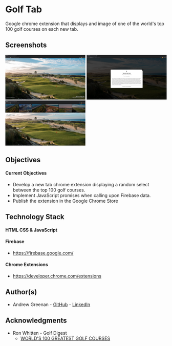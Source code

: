 # Golf Tab #
Google chrome extension that displays and image of one of the world's top 100 golf courses on each new tab.

## Screenshots ##
<img src = "https://github.com/greenan8/golf-tab/blob/master/screenshots/Screen%20Shot%202020-05-09%20at%208.33.27%20PM.png?raw=true" width ="250" /> <img src = "https://github.com/greenan8/golf-tab/blob/master/screenshots/Screen%20Shot%202020-05-09%20at%208.33.54%20PM.png?raw=true" width ="250" /> <img src = "https://github.com/greenan8/golf-tab/blob/master/screenshots/Screen%20Shot%202020-05-09%20at%208.34.03%20PM.png?raw=true" width ="250" />

## Objectives ##
#### Current Objectives #### 
* Develop a new tab chrome extension displaying a random select between the top 100 golf courses.
* Implement JavaScript promises when calling upon Firebase data.
* Publish the extension in the Google Chrome Store

## Technology Stack ##
#### HTML CSS & JavaScript ####

#### Firebase ####
* https://firebase.google.com/

#### Chrome Extensions ####
* https://developer.chrome.com/extensions

## Author(s) ##
* Andrew Greenan - [GitHub](https://github.com/greenan8) - [LinkedIn](https://www.linkedin.com/in/andrewbgreenan/)

## Acknowledgments ##
* Ron Whitten - Golf Digest
  * [WORLD'S 100 GREATEST GOLF COURSES](https://www.golfdigest.com/story/worlds-100-greatest-golf-courses)


